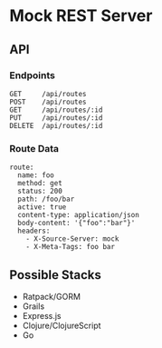 # Mock REST Server

## API

### Endpoints

    GET     /api/routes
    POST    /api/routes
    GET     /api/routes/:id
    PUT     /api/routes/:id
    DELETE  /api/routes/:id

### Route Data

    route:
      name: foo
      method: get
      status: 200
      path: /foo/bar
      active: true
      content-type: application/json
      body-content: '{"foo":"bar"}'
      headers:
        - X-Source-Server: mock
        - X-Meta-Tags: foo bar

## Possible Stacks

- Ratpack/GORM
- Grails
- Express.js
- Clojure/ClojureScript
- Go
